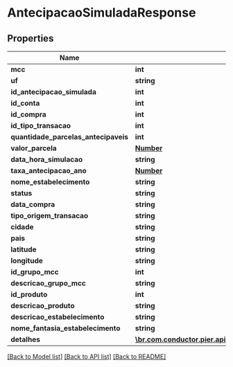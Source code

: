 # AntecipacaoSimuladaResponse

## Properties
Name | Type | Description | Notes
------------ | ------------- | ------------- | -------------
**mcc** | **int** |  | [optional] 
**uf** | **string** |  | [optional] 
**id_antecipacao_simulada** | **int** | {{{antecipacao_simulada_response_id_antecipacao_simulada_value}}} | [optional] 
**id_conta** | **int** | {{{antecipacao_simulada_response_id_conta_value}}} | [optional] 
**id_compra** | **int** | {{{antecipacao_simulada_response_id_compra_value}}} | [optional] 
**id_tipo_transacao** | **int** | {{{antecipacao_simulada_response_id_tipo_transacao_value}}} | [optional] 
**quantidade_parcelas_antecipaveis** | **int** | {{{antecipacao_simulada_response_quantidade_parcelas_antecipaveis_value}}} | [optional] 
**valor_parcela** | [**Number**](Number.md) | {{{antecipacao_simulada_response_valor_parcela_value}}} | [optional] 
**data_hora_simulacao** | **string** | {{{antecipacao_simulada_response_data_hora_simulacao_value}}} | [optional] 
**taxa_antecipacao_ano** | [**Number**](Number.md) | {{{antecipacao_simulada_response_taxa_antecipacao_ano_value}}} | [optional] 
**nome_estabelecimento** | **string** | {{{antecipacao_simulada_response_nome_estabelecimento_value}}} | [optional] 
**status** | **string** | {{{antecipacao_simulada_response_status_value}}} | [optional] 
**data_compra** | **string** | {{{antecipacao_simulada_response_data_compra_value}}} | [optional] 
**tipo_origem_transacao** | **string** | {{{antecipacao_simulada_response_tipo_origem_transacao_value}}} | [optional] 
**cidade** | **string** | {{{antecipacao_simulada_response_cidade_value}}} | [optional] 
**pais** | **string** | {{{antecipacao_simulada_response_pais_value}}} | [optional] 
**latitude** | **string** | {{{antecipacao_simulada_response_latitude_value}}} | [optional] 
**longitude** | **string** | {{{antecipacao_simulada_response_longitude_value}}} | [optional] 
**id_grupo_mcc** | **int** | {{{antecipacao_simulada_response_id_grupo_m_c_c_value}}} | [optional] 
**descricao_grupo_mcc** | **string** | {{{antecipacao_simulada_response_descricao_grupo_m_c_c_value}}} | [optional] 
**id_produto** | **int** | {{{antecipacao_simulada_response_id_produto_value}}} | [optional] 
**descricao_produto** | **string** | {{{antecipacao_simulada_response_descricao_produto_value}}} | [optional] 
**descricao_estabelecimento** | **string** | {{{antecipacao_simulada_response_descricao_estabelecimento_value}}} | [optional] 
**nome_fantasia_estabelecimento** | **string** | {{{antecipacao_simulada_response_nome_fantasia_estabelecimento_value}}} | [optional] 
**detalhes** | [**\br.com.conductor.pier.api.v2.model\AntecipacaoSimuladaDetalhesResponse[]**](AntecipacaoSimuladaDetalhesResponse.md) | {{{antecipacao_simulada_response_detalhes_value}}} | [optional] 

[[Back to Model list]](../README.md#documentation-for-models) [[Back to API list]](../README.md#documentation-for-api-endpoints) [[Back to README]](../README.md)


